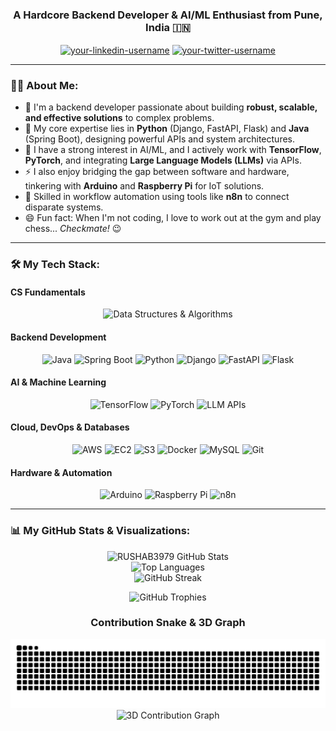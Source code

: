<h3 align="center">A Hardcore Backend Developer & AI/ML Enthusiast from Pune, India 🇮🇳</h3>

<p align="center">
  <a href="https://linkedin.com/in/your-linkedin-username" target="_blank"><img align="center" src="https://raw.githubusercontent.com/rahuldkjain/github-profile-readme-generator/master/src/images/icons/Social/linked-in-alt.svg" alt="your-linkedin-username" height="30" width="40" /></a>
  <a href="https://twitter.com/your-twitter-username" target="_blank"><img align="center" src="https://raw.githubusercontent.com/rahuldkjain/github-profile-readme-generator/master/src/images/icons/Social/twitter.svg" alt="your-twitter-username" height="30" width="40" /></a>
</p>

---

### 👨‍💻 About Me:

- 🔭 I'm a backend developer passionate about building **robust, scalable, and effective solutions** to complex problems.
- 🧠 My core expertise lies in **Python** (Django, FastAPI, Flask) and **Java** (Spring Boot), designing powerful APIs and system architectures.
- 🤖 I have a strong interest in AI/ML, and I actively work with **TensorFlow**, **PyTorch**, and integrating **Large Language Models (LLMs)** via APIs.
- ⚡ I also enjoy bridging the gap between software and hardware, tinkering with **Arduino** and **Raspberry Pi** for IoT solutions.
- 🚀 Skilled in workflow automation using tools like **n8n** to connect disparate systems.
- 😄 Fun fact: When I'm not coding, I love to work out at the gym and play chess... *Checkmate!* 😉

---

### 🛠️ My Tech Stack:

#### CS Fundamentals
<p align="center">
  <img src="https://img.shields.io/badge/Data_Structures_&_Algorithms-58A6FF?style=for-the-badge" alt="Data Structures & Algorithms">
</p>

#### Backend Development
<p align="center">
  <img src="https://img.shields.io/badge/Java-ED8B00?style=for-the-badge&logo=openjdk&logoColor=white" alt="Java">
  <img src="https://img.shields.io/badge/Spring_Boot-6DB33F?style=for-the-badge&logo=spring-boot&logoColor=white" alt="Spring Boot">
  <img src="https://img.shields.io/badge/Python-3776AB?style=for-the-badge&logo=python&logoColor=white" alt="Python">
  <img src="https://img.shields.io/badge/Django-092E20?style=for-the-badge&logo=django&logoColor=white" alt="Django">
  <img src="https://img.shields.io/badge/FastAPI-009688?style=for-the-badge&logo=fastapi&logoColor=white" alt="FastAPI">
  <img src="https://img.shields.io/badge/Flask-000000?style=for-the-badge&logo=flask&logoColor=white" alt="Flask">
</p>

#### AI & Machine Learning
<p align="center">
  <img src="https://img.shields.io/badge/TensorFlow-FF6F00?style=for-the-badge&logo=tensorflow&logoColor=white" alt="TensorFlow">
  <img src="https://img.shields.io/badge/PyTorch-EE4C2C?style=for-the-badge&logo=pytorch&logoColor=white" alt="PyTorch">
  <img src="https://img.shields.io/badge/LLM_APIs-4479A1?style=for-the-badge&logo=openai&logoColor=white" alt="LLM APIs">
</p>

#### Cloud, DevOps & Databases
<p align="center">
  <img src="https://img.shields.io/badge/Amazon_AWS-232F3E?style=for-the-badge&logo=amazon-aws&logoColor=white" alt="AWS">
  <img src="https://img.shields.io/badge/Amazon_EC2-FF9900?style=for-the-badge&logo=amazon-ec2&logoColor=white" alt="EC2">
  <img src="https://img.shields.io/badge/Amazon_S3-569A31?style=for-the-badge&logo=amazon-s3&logoColor=white" alt="S3">
  <img src="https://img.shields.io/badge/Docker-2496ED?style=for-the-badge&logo=docker&logoColor=white" alt="Docker">
  <img src="https://img.shields.io/badge/MySQL-4479A1?style=for-the-badge&logo=mysql&logoColor=white" alt="MySQL">
  <img src="https://img.shields.io/badge/Git-F05032?style=for-the-badge&logo=git&logoColor=white" alt="Git">
</p>

#### Hardware & Automation
<p align="center">
  <img src="https://img.shields.io/badge/Arduino-00979D?style=for-the-badge&logo=arduino&logoColor=white" alt="Arduino">
  <img src="https://img.shields.io/badge/Raspberry_Pi-A22846?style=for-the-badge&logo=raspberry-pi&logoColor=white" alt="Raspberry Pi">
  <img src="https://img.shields.io/badge/n8n-121212?style=for-the-badge&logo=n8n&logoColor=white" alt="n8n">
</p>

---

### 📊 My GitHub Stats & Visualizations:

<p align="center">
  <img src="https://github-readme-stats.vercel.app/api?username=RUSHAB3979&show_icons=true&locale=en&theme=tokyonight" alt="RUSHAB3979 GitHub Stats" />
  <br/>
  <img src="https://github-readme-stats.vercel.app/api/top-langs?username=RUSHAB3979&layout=compact&locale=en&theme=tokyonight" alt="Top Languages" />
  <br/>
  <img src="https://github-readme-streak-stats.herokuapp.com/?user=RUSHAB3979&theme=tokyonight" alt="GitHub Streak" />
</p>

<p align="center">
  <img src="https://github-profile-trophy.vercel.app/?username=RUSHAB3979&theme=tokyonight&column=7" alt="GitHub Trophies" />
</p>

<div align="center">
  <h3>Contribution Snake & 3D Graph</h3>
  <img src="https://github.com/RUSHAB3979/RUSHAB3979/blob/output/github-contribution-grid-snake.svg" alt="snake animation">
  <br/>
  <img src="https://github-profile-3d-contrib.vercel.app/api?username=RUSHAB3979&theme=tokyonight" alt="3D Contribution Graph">
</div>
